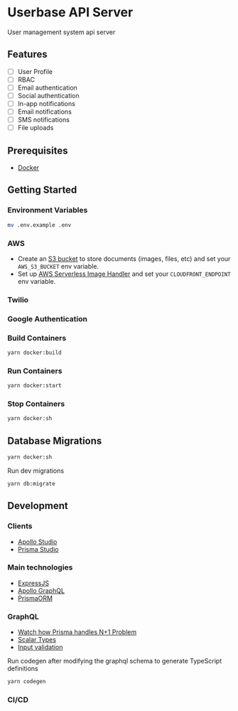 # Userbase API Server

User management system api server

## Features

- [ ] User Profile
- [ ] RBAC
- [ ] Email authentication
- [ ] Social authentication
- [ ] In-app notifications
- [ ] Email notifications
- [ ] SMS notifications
- [ ] File uploads

## Prerequisites

- [Docker](https://www.docker.com/)

## Getting Started

### Environment Variables

```sh
mv .env.example .env
```

### AWS

- Create an [S3 bucket](https://aws.amazon.com/s3/) to store documents (images, files, etc) and set your `AWS_S3_BUCKET` env variable.
- Set up [AWS Serverless Image Handler](https://aws.amazon.com/solutions/implementations/serverless-image-handler/) and set your `CLOUDFRONT_ENDPOINT` env variable.

### Twilio

### Google Authentication

### Build Containers

```sh
yarn docker:build
```

### Run Containers

```sh
yarn docker:start
```

### Stop Containers

```sh
yarn docker:sh
```

## Database Migrations

```sh
yarn docker:sh
```

Run dev migrations

```sh
yarn db:migrate
```

## Development

### Clients

- [Apollo Studio](http://localhost:4000/graphql)
- [Prisma Studio](http://localhost:5555/)

### Main technologies

- [ExpressJS](https://expressjs.com/)
- [Apollo GraphQL](https://www.apollographql.com/docs/apollo-server/)
- [PrismaORM](https://www.prisma.io/docs/getting-started/quickstart)

### GraphQL

- [Watch how Prisma handles N+1 Problem](https://www.prisma.io/docs/guides/performance-and-optimization/query-optimization-performance)
- [Scalar Types](https://the-guild.dev/graphql/scalars/docs)
- [Input validation](https://github.com/confuser/graphql-constraint-directive)

Run codegen after modifying the graphql schema to generate TypeScript definitions

```sh
yarn codegen
```

### CI/CD
